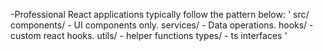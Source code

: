 -Professional React applications typically follow the pattern below:
    '
    src/
        components/ - UI components only.
        services/ - Data operations.
        hooks/ - custom react hooks.
        utils/ - helper functions
        types/ - ts interfaces
    '
    